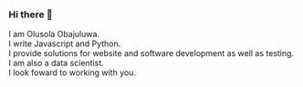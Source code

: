 ### Hi there 👋

I am Olusola Obajuluwa. <br/>
I write Javascript and Python. <br/>
I provide solutions for website and software development as well as testing. <br/>
I am also a data scientist. <br/>
I look foward to working with you. 

<!--
**ObasV/ObasV** is a ✨ _special_ ✨ repository because its `README.md` (this file) appears on your GitHub profile.

Here are some ideas to get you started:

- 🔭 I’m currently working on ...
- 🌱 I’m currently learning ...
- 👯 I’m looking to collaborate on ...
- 🤔 I’m looking for help with ...
- 💬 Ask me about ...
- 📫 How to reach me: ...
- 😄 Pronouns: ...
- ⚡ Fun fact: ...
-->
